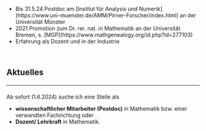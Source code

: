 
<ul>
<li>Bis 31.5.24 Postdoc am [Institut für Analysis und Numerik](https://www.uni-muenster.de/AMM/Pirner-Forscher/index.html) an der Universität Münster</li>
<li>2021 Promotion zum Dr. rer. nat. in Mathematik an der Universität Bremen, s. [MGP](https://www.mathgenealogy.org/id.php?id=277103)</li>
<li>Erfahrung als Dozent und in der Industrie</li>
</ul> 

<br>

## Aktuelles <hr>
Ab sofort (1.6.2024) suche ich eine Stelle als 
<ul>
<li> <b>wissenschaftlicher Mitarbeiter (Postdoc)</b> in Mathematik bzw. einer verwandten Fachrichtung oder </li>
<li> <b>Dozent/ Lehrkraft</b> in Mathematik.</li>
</ul>






